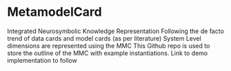 # MetamodelCard
Integrated Neurosymbolic Knowledge Representation 
Following the de facto trend of data cards and model cards (as per literature)  System Level dimensions are represented using the MMC  This Github repo is used to store the outline of the MMC with example instantiations. Link to demo implementation to follow
